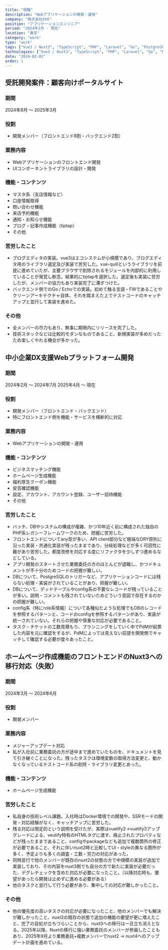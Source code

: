 ```yaml
---
title: "現職"
description: "Webアプリケーションの開発・運用"
company: "株式会社XXX"
position: "アプリケーションエンジニア"
period: "2024年2月 - 現在"
location: "東京"
category: "work"
type: "work"
tags: ["Vue3 / Nuxt3", "TypeScript", "PHP", "Laravel", "Go", "PostgreSQL"]
technologies: ["Vue3 / Nuxt3", "TypeScript", "PHP", "Laravel", "Go", "PostgreSQL"]
date: "2024-02-01"
order: 1
---
```


## 受託開発案件：顧客向けポータルサイト
### 期間
2024年8月 〜 2025年3月

### 役割
- 開発メンバー（フロントエンド8割・バックエンド2割）

### 業務内容
- Webアプリケーションのフロントエンド開発
- UIコンポーネントライブラリの設計・開発

### 機能・コンテンツ
- マスタ系（支店情報など）
- 口座情報取得
- 問い合わせ機能
- 来店予約機能
- 通知・お知らせ機能
- ブログ・記事作成機能（tiptap）
- その他

### 苦労したこと
- ブログエディタの実装。vue3はエコシステムが小規模であり、ブログエディタ用のライブラリ選定及び実装で苦労した。vue-quillというライブラリを前提に進めていたが、主要ブラウザで削除されるモジュールを内部的に利用していることが発覚し断念。結果的にtiptapを選択した。選定後も実装に苦労したが、メンバーの協力もあり実装完了に漕ぎつけた。
- バックエンド側でのGo / Echoでの実装。初めて触る言語・FWであることやクリーンアーキテクチャ自体、それを踏まえた上でテストコードのキャッチアップと並行して実装を進めた。

### その他
- 全メンバーの尽力もあり、無事に期限内にリリースを完了した。
- 技術スタックなどは比較的モダンなものであること、新規実装が多めだったため楽しくやれる機会が多かった。

## 中小企業DX支援Webプラットフォーム開発
### 期間
2024年2月 〜 2024年7月
2025年4月 〜 現在

### 役割
- 開発メンバー（フロントエンド・バックエンド）
- 特にフロントエンド側を機能・サービスを横断的に対応

### 業務内容
- Webアプリケーションの開発・運用

### 機能・コンテンツ
- ビジネスマッチング機能
- ホームページ生成機能
- 福利厚生クーポン機能
- 安否確認機能
- 設定、アカウント、アカウント登録、ユーザー招待機能
- その他

### 苦労したこと
- バッチ、DBやシステムの構成が複雑、かつ10年近く前に構成された独自のPHP系レガシーフレームワークのため、把握に苦労した。
- フロントエンドについてany型が多い、API client部分など極端なDRY原則に沿った実装・共通化実装が残ったままであり、分岐処理などが多く可読性に難があり苦労した。都度改修を対応する度にリファクタを少しずつ進めるなどしている。
- アプリ開発のスタートさせた業務委託の方のほとんどが退職し、かつドキュメントが不十分のためコードの把握が難しい。
- DBについて、PostgreSQLのトリガーなど、アプリケーションコードには残らない処理・実装がされていることがあり、把握が難しい。
- DBについて、デッドテーブルやconfig系の不要なレコードが残っていることが多い。説明・コメントも残されていないためどういう意図で存在するのかの把握が難しい。
- config系（特にrole系情報）について各種似たような処理でもDBのレコードを参照するパターンと、コードのconfigを参照するパターンがあり、実装が統一されていない。それらの把握や慎重な対応が必要であること。
- タスク・チケットの工数見積もり、プランニングをしていく中でPdMが起票した内容を元に確認をするが、PdMによっては見えない前提を開発側でキャッチして確認する必要が度々あったこと。

## ホームページ作成機能のフロントエンドのNuxt3への移行対応（失敗）
### 期間
2024年3月 〜 2024年6月

### 役割
- 開発メンバー

### 業務内容
- メジャーアップデート対応
- 私が入社前に業務委託の方が途中まで進めていたものを、ドキュメントを見て引き継ぐことになった。残ったタスクは環境変数の取得方法変更と、動かなくなっているテストコード系の削除・ライブラリ変更とあった。

### 機能・コンテンツ
- ホームページ生成機能

### 苦労したこと
- 私自身の技術レベル課題。入社時はDocker環境での開発や、SSRモードの開発・対応経験がなく、キャッチアップに苦労した。
- 残る対応は限定的という説明を受けたが、実際はvuetify2->vuetify3アップグレードによる、veutify特有のHTMLタグに渡す、廃止されたプロパティなどが残ったままであること、configやpackageなども追加で複数箇所の修正が必要であること、それに伴いnuxt2時と比較してUI・styleの異なる箇所が多く、予定よりも多くの調査・工数・労力の対応があった。
- 同時並行で他のメンバーが既存のnuxt2の状態の方で中規模の実装が追加で実装しており、その内容をnuxt3側でも自分の方で新たに実装が必要だった、デグレチェックを含めた対応が必要になったこと。（以降対応時も、要望があったら開発は止めずに進める必要がある）
- 他のタスクと並行して行う必要があり、集中しての対応が難しかったこと。

### その他
- 他の優先度の高いタスクの対応が必要になったこと、他のメンバーでも解決が難しかったこと、nuxt2の既存の状態で追加の機能の要望が更に増えたこと、完了の目処が立ちづらいことから、nuxt3への移行は一旦立ち消えとなる。2025年以降、Nuxtの移行に強い業務委託のメンバーが参画したこともあり、2025年9月より業務委託+複数メンバーでnuxt2 -> nuxt4へのアップデート計画を進めている。